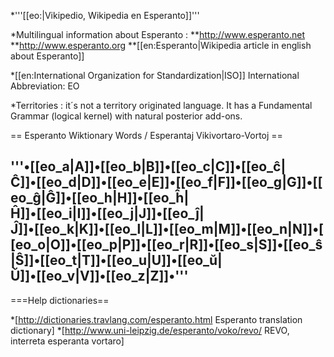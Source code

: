 *'''[[eo:|Vikipedio, Wikipedia en Esperanto]]'''

*Multilingual information about Esperanto : 
**http://www.esperanto.net
**http://www.esperanto.org
**[[en:Esperanto|Wikipedia article in english about Esperanto]]

*[[en:International Organization for Standardization|ISO]] International Abbreviation:  EO

*Territories : it´s not a territory originated language. It has a Fundamental  Grammar (logical kernel) with natural posterior add-ons.

== Esperanto Wiktionary Words / Esperantaj Vikivortaro-Vortoj ==

'''•[[eo_a|A]]•[[eo_b|B]]•[[eo_c|C]]•[[eo_&#265;|&#264;]]•[[eo_d|D]]•[[eo_e|E]]•[[eo_f|F]]•[[eo_g|G]]•[[eo_&#285;|&#284;]]•[[eo_h|H]]•[[eo_&#293;|&#292;]]•[[eo_i|I]]•[[eo_j|J]]•[[eo_&#309;|&#308;]]•[[eo_k|K]]•[[eo_l|L]]•[[eo_m|M]]•[[eo_n|N]]•[[eo_o|O]]•[[eo_p|P]]•[[eo_r|R]]•[[eo_s|S]]•[[eo_&#349;|&#348;]]•[[eo_t|T]]•[[eo_u|U]]•[[eo_&#365;|&#364;]]•[[eo_v|V]]•[[eo_z|Z]]•'''
--------
===Help dictionaries==

*[http://dictionaries.travlang.com/esperanto.html Esperanto translation dictionary]
*[http://www.uni-leipzig.de/esperanto/voko/revo/ REVO, interreta esperanta vortaro]